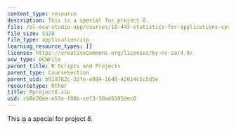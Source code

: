 ```yaml
---
content_type: resource
description: This is a special for project 8.
file: /ol-ocw-studio-app/courses/18-443-statistics-for-applications-spring-2015/cb8e28eee57ef08bcef350ad6395dec0_Rproject8.zip
file_size: 5328
file_type: application/zip
learning_resource_types: []
license: https://creativecommons.org/licenses/by-nc-sa/4.0/
ocw_type: OCWFile
parent_title: R Scripts and Projects
parent_type: CourseSection
parent_uid: b91d782c-32fe-e884-1640-42d14c5c5d5e
resourcetype: Other
title: Rproject8.zip
uid: cb8e28ee-e57e-f08b-cef3-50ad6395dec0
---
```

This is a special for project 8.